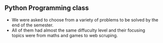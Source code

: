 ## Python Programming class

*  We were asked to choose from a variety of problems to be solved by the end of the semester.
*  All of them had almost the same diffuculty level and their focusing topics were from maths and games to web scruping.
